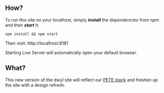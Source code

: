 ## How?

To run this site on your localhost, simply ***install*** the *dependencies* from npm and then ***start*** it:

```
npm install && npm start
```

Then visit: http://localhost:8181

Starting Live Server will automatically open your default browser.

## What?

This new version of the dwyl site will reflect our [PETE stack](https://github.com/dwyl/technology-stack/) and freshen up the site with a design refresh.

